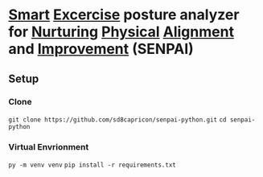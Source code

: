 # <u>Smart</u> <u>Excercise</u> posture analyzer for <u>Nurturing</u> <u>Physical</u> <u>Alignment</u> and <u>Improvement</u> (SENPAI)

## Setup

### Clone 
`git clone https://github.com/sd8capricon/senpai-python.git`
`cd senpai-python`

### Virtual Envrionment
`py -m venv venv`
`pip install -r requirements.txt`